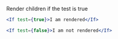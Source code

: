 Render children if the test is true

```jsx
<If test={true}>I am rendered</If>
```

```jsx
<If test={false}>I am not rendered</If>
```

